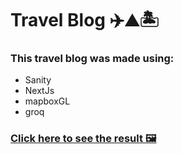 # Travel Blog ✈️⛰️🏝️
### This travel blog was made using: 
  * Sanity 
  * NextJs
  * mapboxGL
  * groq
 
 ### [Click here to see the result 🖼️](https://travel-blog-bk0389fd5-fabkaiz.vercel.app/)
